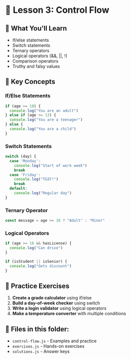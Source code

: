 # 🔀 Lesson 3: Control Flow

## 🎯 What You'll Learn
- If/else statements
- Switch statements
- Ternary operators
- Logical operators (&&, ||, !)
- Comparison operators
- Truthy and falsy values

## 🔧 Key Concepts

### **If/Else Statements**
```javascript
if (age >= 18) {
  console.log("You are an adult")
} else if (age >= 13) {
  console.log("You are a teenager")
} else {
  console.log("You are a child")
}
```

### **Switch Statements**
```javascript
switch (day) {
  case 'Monday':
    console.log("Start of work week")
    break
  case 'Friday':
    console.log("TGIF!")
    break
  default:
    console.log("Regular day")
}
```

### **Ternary Operator**
```javascript
const message = age >= 18 ? "Adult" : "Minor"
```

### **Logical Operators**
```javascript
if (age >= 18 && hasLicense) {
  console.log("Can drive")
}

if (isStudent || isSenior) {
  console.log("Gets discount")
}
```

## 🚀 Practice Exercises

1. **Create a grade calculator** using if/else
2. **Build a day-of-week checker** using switch
3. **Write a login validator** using logical operators
4. **Make a temperature converter** with multiple conditions

## 📁 Files in this folder:
- `control-flow.js` - Examples and practice
- `exercises.js` - Hands-on exercises
- `solutions.js` - Answer keys

